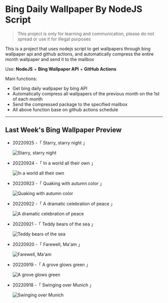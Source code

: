 # Bing Daily Wallpaper By NodeJS Script

> This project is only for learning and communication, please do not spread or use it for illegal purposes

This is a project that uses nodejs script to get wallpapers through bing wallpaper api and github actions, and automatically compress the entire month wallpaper and send it to the mailbox

Use: **NodeJS** + **Bing Wallpaper API** + **GitHub Actions**

Main functions:

- Get bing daily wallpaper by bing API
- Automatically compress all wallpapers of the previous month on the 1st of each month
- Send the compressed package to the specified mailbox
- All above function base on github actions schedule

---

## Last Week's Bing Wallpaper Preview

- 20220925 -「 Starry, starry night 」 
  ![Starry, starry night](https://bing.com/th?id=OHR.DarkSkyAcadia_EN-US6966527964_UHD.jpg&rf=LaDigue_UHD.jpg&pid=hp&w=3840&h=2160&rs=1&c=4)
- 20220924 -「 In a world all their own 」 
  ![In a world all their own](https://bing.com/th?id=OHR.GoldenJellyfish_EN-US6743816471_UHD.jpg&rf=LaDigue_UHD.jpg&pid=hp&w=3840&h=2160&rs=1&c=4)
- 20220923 -「 Quaking with autumn color 」 
  ![Quaking with autumn color](https://bing.com/th?id=OHR.LastDollarRoad_EN-US7923638318_UHD.jpg&rf=LaDigue_UHD.jpg&pid=hp&w=3840&h=2160&rs=1&c=4)
- 20220922 -「 A dramatic celebration of peace 」 
  ![A dramatic celebration of peace](https://bing.com/th?id=OHR.PWPeaceDoves_EN-US7797522376_UHD.jpg&rf=LaDigue_UHD.jpg&pid=hp&w=3840&h=2160&rs=1&c=4)
- 20220921 -「 Teddy bears of the sea 」 
  ![Teddy bears of the sea](https://bing.com/th?id=OHR.SitkaOtters_EN-US7714053956_UHD.jpg&rf=LaDigue_UHD.jpg&pid=hp&w=3840&h=2160&rs=1&c=4)
- 20220920 -「 Farewell, Ma'am 」 
  ![Farewell, Ma'am](https://bing.com/th?id=OHR.QueenFuneral_EN-US7710269016_UHD.jpg&rf=LaDigue_UHD.jpg&pid=hp&w=3840&h=2160&rs=1&c=4)
- 20220919 -「 A grove glows green 」 
  ![A grove glows green](https://bing.com/th?id=OHR.ArashiyamaBamboo_EN-US7569665443_UHD.jpg&rf=LaDigue_UHD.jpg&pid=hp&w=3840&h=2160&rs=1&c=4)
- 20220918 -「 Swinging over Munich 」 
  ![Swinging over Munich](https://bing.com/th?id=OHR.Wellenflug_EN-US7380614960_UHD.jpg&rf=LaDigue_UHD.jpg&pid=hp&w=3840&h=2160&rs=1&c=4)